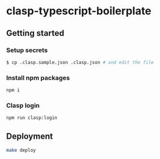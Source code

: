 # clasp-typescript-boilerplate

## Getting started

### Setup secrets

```sh
$ cp .clasp.sample.json .clasp.json # and edit the file
```

### Install npm packages

```sh
npm i
```

### Clasp login

```sh
npm run clasp:login
```

## Deployment

```sh
make deploy
```
